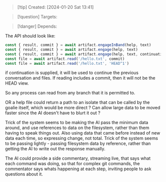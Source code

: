 
>[!tip] Created: [2024-01-20 Sat 13:41]

>[!question] Targets: 

>[!danger] Depends: 

The API should look like:
```js
const { result, commit } = await artifact.engageInBand(help, text)
const { result, commit } = await artifact.engage(help, text)
const { result, commit } = await artifact.engage(help, text, continuation)
const file = await artifact.read('/hello.txt', commit)
const file = await artifact.read('/hello.txt', 'HEAD^1')
```
if continuation is supplied, it will be used to continue the previous conversation and files.
If reading includes a commit, then it will not be the HEAD view.

So any process can read from any branch that it is permitted to.

OR a help file could return a path to an isolate that can be called by the goalie itself, which would be more direct ?  Can allow large data to be moved faster since the AI doesn't have to blurt it out ?

Trick of the system seems to be making the AI pass the minimum data around, and use references to data on the filesystem, rather than them having to speak things out.  Also using data that came before instead of new data each time, so expressing change, not total.
Trick of the system seems to be passing lightly - passing filesystem data by reference, rather than getting the AI to write out the response manually.

The AI could provide a side commentary, streaming live, that says what each command was doing, so that for complex git commands, the commentator says whats happening at each step, inviting people to ask questions about it.
